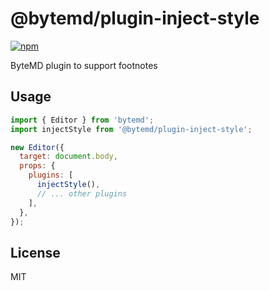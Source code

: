 # @bytemd/plugin-inject-style

[![npm](https://img.shields.io/npm/v/@bytemd/plugin-inject-style.svg)](https://npm.im/@bytemd/plugin-inject-style)

ByteMD plugin to support footnotes

## Usage

```js
import { Editor } from 'bytemd';
import injectStyle from '@bytemd/plugin-inject-style';

new Editor({
  target: document.body,
  props: {
    plugins: [
      injectStyle(),
      // ... other plugins
    ],
  },
});
```

## License

MIT
